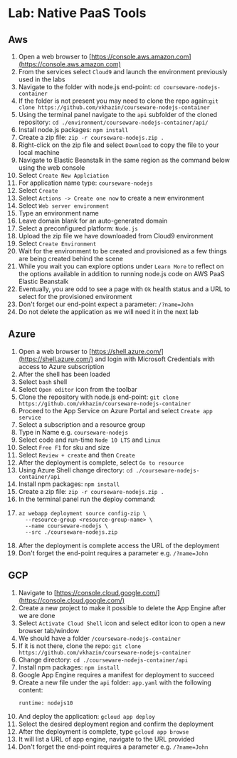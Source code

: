 # Lab: Native PaaS Tools

## Aws

1. Open a web browser to [https://console.aws.amazon.com](https://console.aws.amazon.com)
2. From the services select `Cloud9` and launch the environment previously used in the labs
3. Navigate to the folder with node.js end-point: `cd courseware-nodejs-container`
4. If the folder is not present you may need to clone the repo again:`git clone https://github.com/vkhazin/courseware-nodejs-container`
5. Using the terminal panel navigate to the `api` subfolder of the cloned repository: `cd ./environment/courseware-nodejs-container/api/`
6. Install node.js packages: `npm install`
7. Create a zip file: `zip -r courseware-nodejs.zip .`
8. Right-click on the zip file  and select `Download` to copy the file to your local machine
9. Navigate to Elastic Beanstalk in the same region as the command below using the web console
10. Select `Create New Applciation`
11. For application name type: `courseware-nodejs`
12. Select `Create`
13. Select `Actions -> Create one now` to create a new environment
14. Select `Web server environment`
15. Type an environment name
16. Leave domain blank for an auto-generated domain
17. Select a preconfigured platform: `Node.js` 
18. Upload the zip file we have downloaded from Cloud9 environment
19. Select `Create Environment` 
20. Wait for the environment to be created and provisioned as a few things are being created behind the scene
21. While you wait you can explore options under `Learn More` to reflect on the options available in addition to running node.js code on AWS PaaS Elastic Beanstalk
22. Eventually, you are odd to see a page with `Ok` health status and a URL to select for the provisioned environment
23. Don't forget our end-point expect a parameter: `/?name=John`
24. Do not delete the application as we will need it in the next lab

## Azure

1. Open a web browser to [https://shell.azure.com/](https://shell.azure.com/) and login with Microsoft Credentials with access to Azure subscription
2. After the shell has been loaded
3. Select `bash` shell
4. Select `Open editor` icon from the toolbar
5. Clone the repository with node.js end-point: `git clone https://github.com/vkhazin/courseware-nodejs-container`
6. Proceed to the App Service on Azure Portal and select `Create app service`
7. Select a subscription and a resource group
8. Type in Name e.g. `courseware-nodejs`
9. Select code and run-time `Node 10 LTS` and `Linux`
10. Select `Free F1` for sku and size
11. Select `Review + create` and then `Create`
12. After the deployment is complete, select `Go to resource`
13. Using Azure Shell change directory: `cd ./courseware-nodejs-container/api`
14. Install npm packages: `npm install`
15. Create a zip file: `zip -r courseware-nodejs.zip .`
16. In the terminal panel run the deploy command:
17. ```
    az webapp deployment source config-zip \
      --resource-group <resource-group-name> \
      --name courseware-nodejs \
      --src ./courseware-nodejs.zip
    ```
18. After the deployment is complete access the URL of the deployment
19. Don't forget the end-point requires a parameter e.g. `/?name=John`

## GCP

1. Navigate to [https://console.cloud.google.com/](https://console.cloud.google.com/)
2. Create a new project to make it possible to delete the App Engine after we are done
3. Select `Activate Cloud Shell` icon and select editor icon to open a new browser tab/window
4. We should have a folder `/courseware-nodejs-container` 
5. If it is not there, clone the repo: `git clone https://github.com/vkhazin/courseware-nodejs-container`
6. Change directory: `cd ./courseware-nodejs-container/api`
7. Install npm packages: `npm install`
8. Google App Engine requires a manifest for deployment to succeed
9. Create a new file under the `api` folder: `app.yaml` with the following content:
   ```
   runtime: nodejs10
   ```
10. And deploy the application: `gcloud app deploy`
11. Select the desired deployment region and confirm the deployment
12. After the deployment is complete, type `gcloud app browse`
13. It will list a URL of app engine, navigate to the URL provided
14. Don't forget the end-point requires a parameter e.g. `/?name=John`



